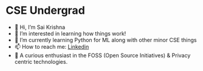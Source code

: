 # CSE Undergrad

- 👋 Hi, I’m Sai Krishna
- 👀 I’m interested in learning how things work!
- 🌱 I’m currently learning Python for ML along with other minor CSE things
- 📫 How to reach me: [Linkedin](https://www.linkedin.com/in/sai-krishna-p3/)
- 🤠 A curious enthusiast in the FOSS (Open Source Initiatives) & Privacy centric technologies.
